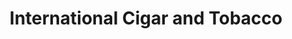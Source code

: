 ---
title: "International Cigar and Tobacco"
url: /seattle/international-cigar-and-tobacco/
shop: Tabak
---